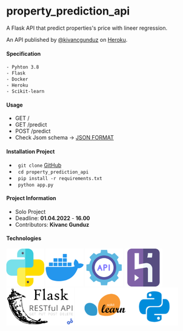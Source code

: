 # property_prediction_api
A Flask API that predict properties's price with lineer regression.

An API published by [@kivancgunduz](https://www.linkedin.com/in/kivancgunduz35/) on [Heroku](https://property-prediction-api.herokuapp.com/).

#### Specification
```
- Pyhton 3.8
- Flask
- Docker
- Heroku
- Scikit-learn

```

#### Usage

- GET /
- GET /predict
- POST /predict
- Check Jsom schema -> [JSON FORMAT](https://github.com/kivancgunduz/property_prediction_api/blob/main/data/schema.json)

#### Installation Project

- ` git clone` [GitHub](https://github.com/kivancgunduz/property_prediction_api)
- ` cd property_prediction_api`
- ` pip install -r requirements.txt`
- ` python app.py`



#### Project Information

- Solo Project
- Deadline: **01.04.2022** - **16.00**
- Contributors: **Kivanc Gunduz**

#### Technologies

<img src="./assets/python.png" width="100" height="100"> <img src="./assets/docker.png" width="100" height="100"> <img src="./assets/api.png" width="100" height="100"> <img src="./assets/heroku.png" width="100" height="100"> <img src="./assets/flask.png" height="100"> <img src="./assets/scikit-learn.png" height="100">
    
